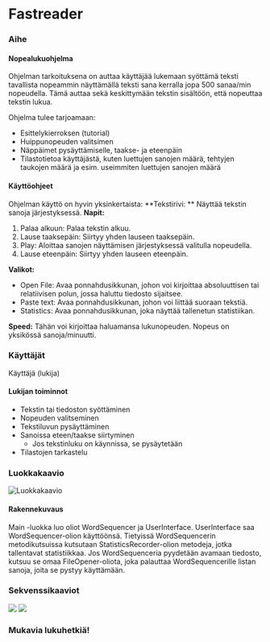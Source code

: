 # Fastreader

### Aihe

#### Nopealukuohjelma

Ohjelman tarkoituksena on auttaa käyttäjää lukemaan syöttämä teksti tavallista nopeammin näyttämällä teksti sana kerralla jopa 500 sanaa/min nopeudella. Tämä auttaa sekä keskittymään tekstin sisältöön, että nopeuttaa tekstin lukua. 

Ohjelma tulee tarjoamaan:
* Esittelykierroksen (tutorial) 
* Huippunopeuden valitsimen 
* Näppäimet pysäyttämiselle, taakse- ja eteenpäin 
* Tilastotietoa käyttäjästä, kuten luettujen sanojen määrä, tehtyjen taukojen määrä ja esim. useimmiten luettujen sanojen määrä

#### Käyttöohjeet
Ohjelman käyttö on hyvin yksinkertaista:
**Tekstirivi: ** Näyttää tekstin sanoja järjestyksessä.
**Napit:**
1. Palaa alkuun: Palaa tekstin alkuu.
2. Lause taaksepäin: Siirtyy yhden lauseen taaksepäin.
3. Play: Aloittaa sanojen näyttämisen järjestyksessä valitulla nopeudella.
4. Lause eteenpäin: Siirtyy yhden lauseen eteenpäin.

**Valikot:**
* Open File: Avaa ponnahdusikkunan, johon voi kirjoittaa absoluuttisen tai relatiivisen polun, jossa haluttu tiedosto sijaitsee.
* Paste text: Avaa ponnahdusikkunan, johon voi liittää suoraan tekstiä.
* Statistics: Avaa ponnahdusikkunan, joka näyttää tallenetun statistiikan.

**Speed:** Tähän voi kirjoittaa haluamansa lukunopeuden. Nopeus on yksikössä sanoja/minuutti.

### Käyttäjät

Käyttäjä (lukija)

#### Lukijan toiminnot

* Tekstin tai tiedoston syöttäminen
* Nopeuden valitseminen
* Tekstiluvun pysäyttäminen
* Sanoissa eteen/taakse siirtyminen
  * Jos tekstinluku on käynnissa, se pysäytetään
* Tilastojen tarkastelu

### Luokkakaavio
![Luokkakaavio](luokkakaavio.png)

#### Rakennekuvaus
Main -luokka luo oliot WordSequencer ja UserInterface.
UserInterface saa WordSequencer-olion käyttöönsä.
Tietyissä WordSequencerin metodikutsuissa kutsutaan StatisticsRecorder-olion metodeja, jotka tallentavat statistiikkaa.
Jos WordSequenceria pyydetään avamaan tiedosto, kutsuu se omaa FileOpener-oliota, joka palauttaa WordSequencerille listan sanoja, joita se pystyy käyttämään.

### Sekvenssikaaviot
![](nayta_statistiikka.png)
![](seuraava_lause.png)

### Mukavia lukuhetkiä!
